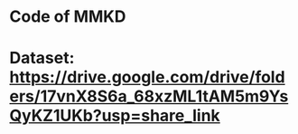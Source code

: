# Code of MMKD
# Dataset: https://drive.google.com/drive/folders/17vnX8S6a_68xzML1tAM5m9YsQyKZ1UKb?usp=share_link
